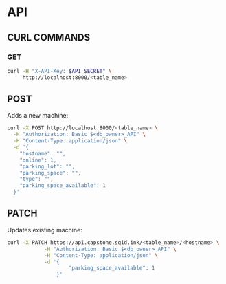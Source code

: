 # API

## CURL COMMANDS

### GET

```BASH
curl -H "X-API-Key: $API_SECRET" \
     http://localhost:8000/<table_name>
```

## POST
Adds a new machine:
```Bash
curl -X POST http://localhost:8000/<table_name> \
  -H "Authorization: Basic $<db_owner>_API" \
  -H "Content-Type: application/json" \
  -d '{
    "hostname": "",
    "online": 1,
    "parking_lot": "",
    "parking_space": "",
    "type": "",
    "parking_space_available": 1
  }'
 ```

## PATCH
Updates existing machine:
```Bash
curl -X PATCH https://api.capstone.sqid.ink/<table_name>/<hostname> \
            -H "Authorization: Basic $<db_owner>_API" \
            -H "Content-Type: application/json" \
            -d '{
                    "parking_space_available": 1
                }'
```
